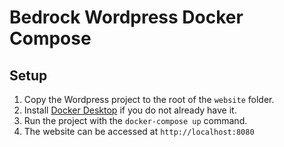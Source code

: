 # Bedrock Wordpress Docker Compose

## Setup

1. Copy the Wordpress project to the root of the `website` folder.
2. Install [Docker Desktop](https://www.docker.com/products/docker-desktop) if you do not already have it.
3. Run the project with the `docker-compose up` command.
4. The website can be accessed at `http://localhost:8080`
